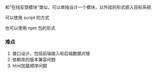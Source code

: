 和“在线反馈模块”类似，可以单独设计一个模块，以外挂的形式嵌入目标系统

可以使用 script 的方式

也可以使用 npm 包的形式

### 难点
1. 接口设计，包括前端接入和后端数据对接
2. 依赖库的版本兼容问题
3. html加载顺序问题